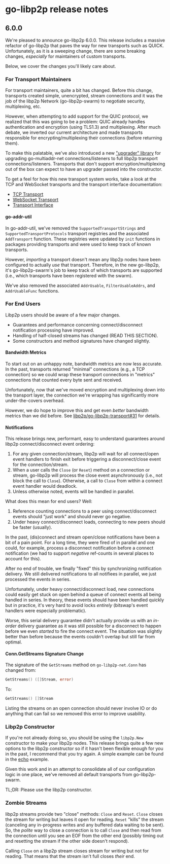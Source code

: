 # go-libp2p release notes

## 6.0.0

We're pleased to announce go-libp2p 6.0.0. This release includes a massive
refactor of go-libp2p that paves the way for new transports such as QUICK.
Unfortunately, as it is a sweeping change, there are some breaking changes,
*especially* for maintainers of custom transports.

Below, we cover the changes you'll likely care about.

### For Transport Maintainers

For transport maintainers, quite a bit has changed. Before this change,
transports created simple, unencrypted, stream connections and it was the job of
the libp2p Network (go-libp2p-swarm) to negotiate security, multiplexing, etc.

However, when attempting to add support for the QUIC protocol, we realized that
this was going to be a problem: QUIC already handles authentication and
encryption (using TLS1.3) and multiplexing. After much debate, we inverted our
current architecture and made transports responsible for encrypting/multiplexing
their connections (before returning them).

To make this palatable, we've also introduced a new ["upgrader"
library](https://github.com/libp2p/go-libp2p-transport-upgrader) for upgrading
go-multiaddr-net connections/listeners to full libp2p transport
connections/listeners. Transports that don't support encryption/multiplexing out
of the box can expect to have an upgrader passed into the constructor.

To get a feel for how this new transport system works, take a look at the TCP
and WebSocket transports and the transport interface documentation:

* [TCP Transport](https://github.com/libp2p/go-tcp-transport)
* [WebSocket Transport](https://github.com/libp2p/go-ws-transport)
* [Transport Interface](https://godoc.org/github.com/libp2p/go-libp2p-transport)

#### go-addr-util

In go-addr-util, we've removed the `SupportedTransportStrings` and
`SupportedTransportProtocols` transport registries and the associated
`AddTransport` function. These registries were updated by `init` functions in
packages providing transports and were used to keep track of known transports.

However, *importing* a transport doesn't mean any libp2p nodes have been
configured to actually *use* that transport. Therefore, in the new go-libp2p,
it's go-libp2p-swarm's job to keep track of which transports are supported
(i.e., which transports have been registered with the swarm).

We've also removed the associated `AddrUsable`, `FilterUsableAddrs`, and
`AddrUsableFunc` functions.

### For End Users

Libp2p users should be aware of a few major changes.

* Guarantees and performance concerning connect/disconnect notification
  processing have improved.
* Handling of half-closed streams has changed (READ THIS SECTION).
* Some constructors and method signatures have changed slightly.

#### Bandwidth Metrics

To start out on an unhappy note, bandwidth metrics are now less accurate. In the
past, transports returned "minimal" connections (e.g., a TCP connection) so we
could wrap these transport connections in "metrics" connections that counted
every byte sent and received.

Unfortunately, now that we've moved encryption and multiplexing down into the
transport layer, the connection we're wrapping has significantly more
under-the-covers overhead.

However, we do hope to improve this and get even *better* bandwidth metrics than
we did before. See
[libp2p/go-libp2p-transport#31](https://github.com/libp2p/go-libp2p-transport/issues/31)
for details.

#### Notifications

This release brings new, performant, easy to understand guarantees around libp2p
connect/disconnect event ordering:

1. For any given connection/stream, libp2p will wait for all connect/open event
   handlers to finish exit before triggering a disconnect/close event for the
   connection/stream.
2. When a user calls the `Close` (or `Reset`) method on a connection or stream,
   go-libp2p will process the close event asynchronously (i.e., not block the
   call to `Close`). Otherwise, a call to `Close` from within a connect event
   handler would deadlock.
3. Unless otherwise noted, events will be handled in parallel.

What does this mean for end users? Well:

1. Reference counting connections to a peer using connect/disconnect events
   should "just work" and should never go negative.
2. Under heavy connect/disconnect loads, connecting to new peers should be
   faster (usually).

In the past, (dis)connect and stream open/close notifications have been a bit of
a pain point. For a long time, they were fired of in parallel and one could, for
example, process a disconnect notification before a connect notification (we had
to support *negative* ref-counts in several places to account for this).

After no end of trouble, we finally "fixed" this by synchronizing notification
delivery. We still delivered notifications to all notifiees in parallel, we just
processed the events in series.

Unfortunately, under heavy connect/disconnect load, new connections could easily
get stuck on open behind a queue of connect events all being handled in series.
In theory, these events should have been handled quickly but in practice, it's
very hard to avoid locks *entirely* (bitswap's event handlers were especially
problematic).

Worse, this serial delivery guarantee didn't actually provide us with an
*in-order* delivery guarantee as it was still possible for a disconnect to
happen before we even *started* to fire the connect event. The situation was
slightly better than before because the events couldn't overlap but still far
from optimal.

#### Conn.GetStreams Signature Change

The signature of the `GetStreams` method on `go-libp2p-net.Conn` has changed from:

```go
GetStreams() ([]Stream, error)
```

To:

```go
GetStreams() []Stream
```

Listing the streams on an open connection should never involve IO or do anything
that can fail so we removed this error to improve usability.

### Libp2p Constructor

If you're not already doing so, you should be using the `libp2p.New` constructor
to make your libp2p nodes. This release brings quite a few new options to the
libp2p constructor so if it hasn't been flexible enough for you in the past, I
recommend that you try again. A simple example can be found in the
[echo](https://github.com/libp2p/go-libp2p/tree/feat/refactor/examples/echo)
example.

Given this work and in an attempt to consolidate all of our configuration logic
in one place, we've removed all default transports from go-libp2p-swarm.

TL;DR: Please use the libp2p constructor.

### Zombie Streams

libp2p streams provide two "close" methods: `Close` and `Reset`. `Close` closes
the stream for writing but leaves it open for reading. `Reset` "kills" the
stream (canceling any in-progress writes and any buffered data waiting to be
sent). So, the *polite* way to close a connection is to call `Close` and then
read from the connection until you see an EOF from the other end (possibly
timing out and resetting the stream if the other side doesn't respond).

Calling `Close` on a libp2p stream closes stream for writing but not for
reading. That means that the stream isn't full
closes *their* end.
